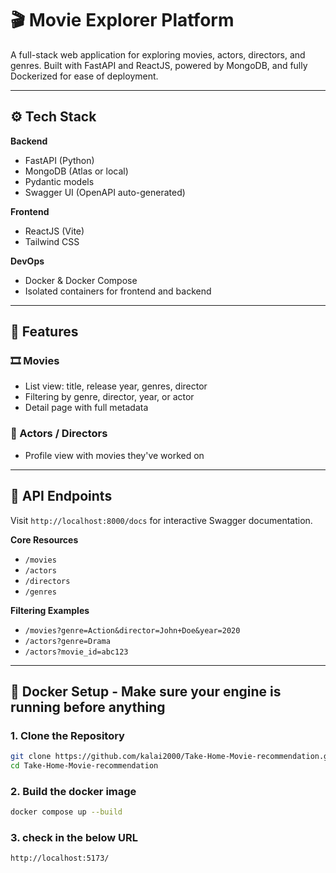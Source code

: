 # 🎬 Movie Explorer Platform

A full-stack web application for exploring movies, actors, directors, and genres. Built with FastAPI and ReactJS, powered by MongoDB, and fully Dockerized for ease of deployment.

---

## ⚙️ Tech Stack

**Backend**
- FastAPI (Python)
- MongoDB (Atlas or local)
- Pydantic models
- Swagger UI (OpenAPI auto-generated)

**Frontend**
- ReactJS (Vite)
- Tailwind CSS

**DevOps**
- Docker & Docker Compose
- Isolated containers for frontend and backend

---

## 🚀 Features

### 🎞️ Movies
- List view: title, release year, genres, director
- Filtering by genre, director, year, or actor
- Detail page with full metadata

### 👤 Actors / Directors
- Profile view with movies they've worked on

---

## 🔌 API Endpoints

Visit `http://localhost:8000/docs` for interactive Swagger documentation.

**Core Resources**
- `/movies`
- `/actors`
- `/directors`
- `/genres`

**Filtering Examples**
- `/movies?genre=Action&director=John+Doe&year=2020`
- `/actors?genre=Drama`
- `/actors?movie_id=abc123`

---

## 🐳 Docker Setup - Make sure your engine is running before anything

### 1. Clone the Repository

```bash
git clone https://github.com/kalai2000/Take-Home-Movie-recommendation.git
cd Take-Home-Movie-recommendation
```


### 2. Build the docker image 
```bash
docker compose up --build
```

### 3. check in the below URL 
```bash
http://localhost:5173/
```
